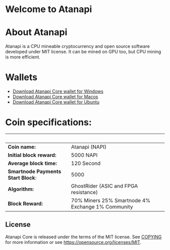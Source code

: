Welcome to Atanapi 
===========================

 
# About Atanapi
Atanapi is a CPU mineable cryptocurrency and open source software developed under MIT license. It can be mined on GPU too, but CPU mining is more efficient.

# Wallets
- [Download Atanapi Core wallet for Windows](https://github.com/atanapi/atanapi-core/releases/)
- [Download Atanapi Core wallet for Macos](https://github.com/atanapi/atanapi-core/releases/)
- [Download Atanapi Core wallet for Ubuntu](https://github.com/atanapi/atanapi-core/releases/)

# Coin specifications:
&nbsp; | &nbsp;
------ | ------
**Coin name:** | Atanapi (NAPI)
**Initial block reward:** | 5000 NAPI
**Average block time:** | 120 Second
**Smartnode Payments Start Block**: | 5000
**Algorithm:** | GhostRider (ASIC and FPGA resistance)
**Block Reward:** | 70% Miners 25% Smartnode 4% Exchange 1% Community
 

License
-------

Atanapi Core is released under the terms of the MIT license. See [COPYING](COPYING) for more
information or see https://opensource.org/licenses/MIT.